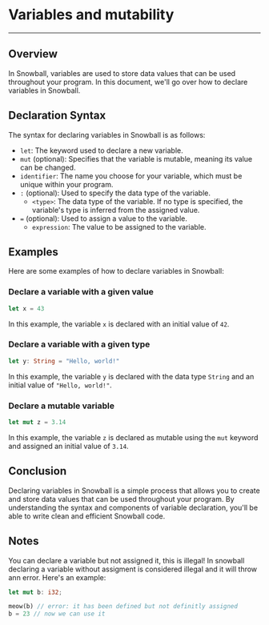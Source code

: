 # Variables and mutability

---

## Overview

In Snowball, variables are used to store data values that can be used throughout your program. In this document, we'll go over how to declare variables in Snowball.

## Declaration Syntax

The syntax for declaring variables in Snowball is as follows:

- `let`: The keyword used to declare a new variable.
- `mut` (optional): Specifies that the variable is mutable, meaning its value can be changed.
- `identifier`: The name you choose for your variable, which must be unique within your program.
- `:` (optional): Used to specify the data type of the variable.
    - `<type>`: The data type of the variable. If no type is specified, the variable's type is inferred from the assigned value.
- `=` (optional): Used to assign a value to the variable.
    - `expression`: The value to be assigned to the variable.

## Examples

Here are some examples of how to declare variables in Snowball:

### Declare a variable with a given value

```rust
let x = 43
```

In this example, the variable `x` is declared with an initial value of `42`.

### Declare a variable with a given type


```rust
let y: String = "Hello, world!"
```

In this example, the variable `y` is declared with the data type `String` and an initial value of `"Hello, world!"`.

### Declare a mutable variable

```rust
let mut z = 3.14
```

In this example, the variable `z` is declared as mutable using the `mut` keyword and assigned an initial value of `3.14`.

## Conclusion

Declaring variables in Snowball is a simple process that allows you to create and store data values that can be used throughout your program. By understanding the syntax and components of variable declaration, you'll be able to write clean and efficient Snowball code.

## Notes

You can declare a variable but not assigned it, this is illegal! In snowball declaring a variable without assigment is considered illegal and it will throw ann error. Here's an example:

```rust
let mut b: i32;

meow(b) // error: it has been defined but not definitly assigned
b = 23 // now we can use it
```